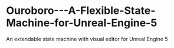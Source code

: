 # Ouroboro---A-Flexible-State-Machine-for-Unreal-Engine-5
An extendable state machine with visual editor for Unreal Engine 5
